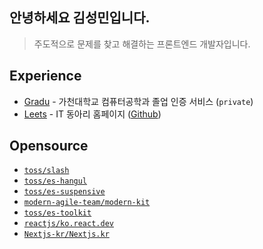 ## 안녕하세요 김성민입니다.

> 주도적으로 문제를 찾고 해결하는 프론트엔드 개발자입니다.

## Experience

- [Gradu](gradu.gachon.ac.kr) - 가천대학교 컴퓨터공학과 졸업 인증 서비스 (`private`)
- [Leets](www.leets.land) - IT 동아리 홈페이지 ([Github](https://github.com/Leets-Official/Leets-FE))

## Opensource

- [`toss/slash`](https://github.com/toss/slash/pulls?q=involves%3Acollection50)
- [`toss/es-hangul`](https://github.com/toss/es-hangul/pulls?q=involves%3Acollection50)
- [`toss/es-suspensive`](https://github.com/toss/suspensive/pulls?q=involves%3Acollection50)
- [`modern-agile-team/modern-kit`](https://github.com/modern-agile-team/modern-kit/pulls?q=involves%3Acollection50)
- [`toss/es-toolkit`](https://github.com/toss/es-toolkit/pulls?q=involves%3Acollection50)
- [`reactjs/ko.react.dev`](https://github.com/reactjs/ko.react.dev/pulls?q=is%3Apr+author%3ACollection50+is%3Aclosed)
- [`Nextjs-kr/Nextjs.kr`](https://github.com/Nextjs-kr/Nextjs.kr/pulls?q=is%3Apr+author%3ACollection50+is%3Aclosed)
